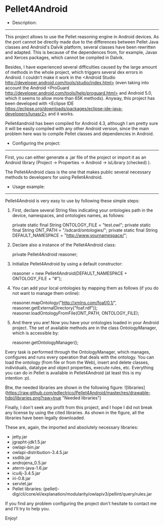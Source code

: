 Pellet4Android
==============

- Description:
-------------
This project allows to use the Pellet reasoning engine in Android devices. As the port cannot be directly made due to the differences between Pellet Java classes and Android's Dalvik platform, several classes have been rewritten and adapted. This is because of the dependences from, for example, Javax and Xerces packages, which cannot be compiled in Dalvik.

Besides, I have experienced several difficulties caused by the large amount of methods in the whole project, which triggers several dex errors in Android. I couldn't make it work in the <Android Studio http://developer.android.com/tools/studio/index.html> (even taking into account the Android <ProGuard http://developer.android.com/tools/help/proguard.html> and Android 5.0, which it seems to allow more than 65K methods). Anyway, this project has been developed with <Eclipse IDE https://eclipse.org/downloads/packages/eclipse-ide-java-developers/lunasr2> and it works.

Pellet4android has been compiled for Android 4.3, although I am pretty sure it will be easily compiled with any other Android version, since the main problem here was to compile Pellet classes and dependencies in Android.

- Configuring the project:
--------------------------
First, you can either generate a .jar file of the project or import it as an Android library (Project -> Properties -> Android -> isLibrary (checked) ).

The Pellet4Android class is the one that makes public several necessary methods to developers for using Pellet4Android. 

- Usage example:
----------------
Pellet4Android is very easy to use by following these simple steps:

1) First, declare several String files indicating your ontologies path in the device, namespaces, and ontologies names, as follows:

	private static final String ONTOLOGY_FILE = "test.owl";
	private static final String ONT_PATH = "/sdcard/ontologies/";
	private static final String DEFAULT_NAMESPACE = "http://www.yournamespace/";
	
2) Declare also a instance of the Pellet4Android class:

	private Pellet4Android reasoner;
	
3) Initialize Pellet4Android by using a default constructor:

	reasoner = new Pellet4Android(DEFAULT_NAMESPACE + ONTOLOGY_FILE + "#");
	
3) You can add your local ontologies by mapping them as follows (if you do not want to manage them online):

	reasoner.mapOntology("http://xmlns.com/foaf/0.1/", reasoner.getExternalDirectory("foaf.rdf"));
	reasoner.loadOntologyFromFile(ONT_PATH, ONTOLOGY_FILE);
	
4) And there you are! Now you have your ontologies loaded in your Android project. The set of available methods are in the class OntologyManager, which is accessible by:

	reasoner.getOntologyManager();


Every task is performed through the OntologyManager, which manages, configures and runs every operation that deals with the ontology. You can load the ontology (from file or from the Web), insert and delete classes, individuals, datatype and object properties, execute rules, etc. Everything you can do in Pellet is available in Pellet4Android (at least this is my intention :p).

Btw, the needed libraries are shown in the following figure: 
![libraries] (https://raw.github.com/edlectrico/Pellet4Android/master/res/drawable-hdpi/libraries.png?raw=true "Needed libraries")


Finally, I don't seek any profit from this project, and I hope I did not break any license by using the cited libraries. As shown in the figure, all the libraries have been legally downloaded.

These are, again, the imported and absolutely necessary libraries:
 - jetty.jar
 - jgrapht-jdk1.5.jar
 - owlapi-bin.jar
 - owlapi-distribution-3.4.5.jar
 - xsdlib.jar
 - androjena_0.5.jar
 - aterm-java-1.6.jar
 - icu4j-3.4.5.jar
 - iri-0.8.jar
 - servlet.jar
 - Pellet libraries: (pellet)-dig/cli/core/el/explanation/modularity/owlapiv3/pellint/query/rules.jar

 If you find any problem configuring the project don't hesitate to contact me and I'll try to help you.
 
 
 Enjoy!